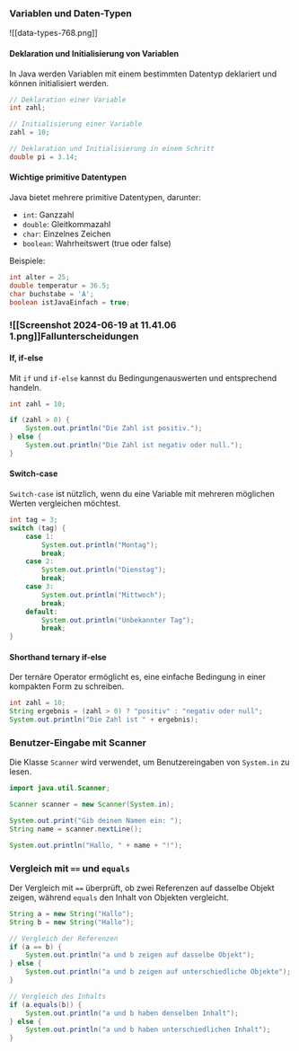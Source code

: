 ### Variablen und Daten-Typen

![[data-types-768.png]]
#### Deklaration und Initialisierung von Variablen

In Java werden Variablen mit einem bestimmten Datentyp deklariert und können initialisiert werden. 

```java
// Deklaration einer Variable
int zahl;

// Initialisierung einer Variable
zahl = 10;

// Deklaration und Initialisierung in einem Schritt
double pi = 3.14;
```

#### Wichtige primitive Datentypen

Java bietet mehrere primitive Datentypen, darunter:

- `int`: Ganzzahl
- `double`: Gleitkommazahl
- `char`: Einzelnes Zeichen
- `boolean`: Wahrheitswert (true oder false)

Beispiele:

```java
int alter = 25;
double temperatur = 36.5;
char buchstabe = 'A';
boolean istJavaEinfach = true;
```

### ![[Screenshot 2024-06-19 at 11.41.06 1.png]]Fallunterscheidungen

#### If, if-else

Mit `if` und `if-else` kannst du Bedingungenauswerten und entsprechend handeln.

```java
int zahl = 10;

if (zahl > 0) {
    System.out.println("Die Zahl ist positiv.");
} else {
    System.out.println("Die Zahl ist negativ oder null.");
}
```

#### Switch-case

`Switch-case` ist nützlich, wenn du eine Variable mit mehreren möglichen Werten vergleichen möchtest.

```java
int tag = 3;
switch (tag) {
    case 1:
        System.out.println("Montag");
        break;
    case 2:
        System.out.println("Dienstag");
        break;
    case 3:
        System.out.println("Mittwoch");
        break;
    default:
        System.out.println("Unbekannter Tag");
        break;
}
```

#### Shorthand ternary if-else

Der ternäre Operator ermöglicht es, eine einfache Bedingung in einer kompakten Form zu schreiben.

```java
int zahl = 10;
String ergebnis = (zahl > 0) ? "positiv" : "negativ oder null";
System.out.println("Die Zahl ist " + ergebnis);
```

### Benutzer-Eingabe mit Scanner

Die Klasse `Scanner` wird verwendet, um Benutzereingaben von `System.in` zu lesen.

```java
import java.util.Scanner;

Scanner scanner = new Scanner(System.in);

System.out.print("Gib deinen Namen ein: ");
String name = scanner.nextLine();

System.out.println("Hallo, " + name + "!");
```

### Vergleich mit `==` und `equals`

Der Vergleich mit `==` überprüft, ob zwei Referenzen auf dasselbe Objekt zeigen, während `equals` den Inhalt von Objekten vergleicht.

```java
String a = new String("Hallo");
String b = new String("Hallo");

// Vergleich der Referenzen
if (a == b) {
    System.out.println("a und b zeigen auf dasselbe Objekt");
} else {
    System.out.println("a und b zeigen auf unterschiedliche Objekte");
}

// Vergleich des Inhalts
if (a.equals(b)) {
    System.out.println("a und b haben denselben Inhalt");
} else {
    System.out.println("a und b haben unterschiedlichen Inhalt");
}
```

